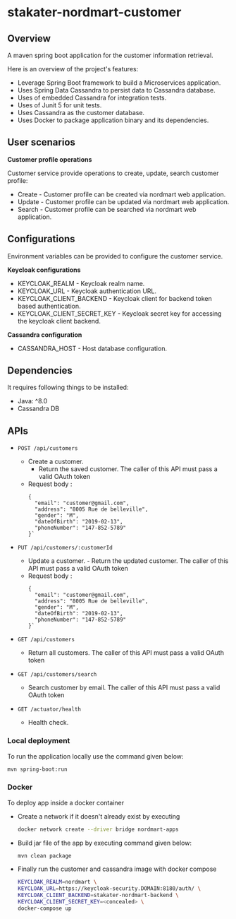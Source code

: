 # stakater-nordmart-customer

## Overview

A maven spring boot application for the customer information retrieval.

Here is an overview of the project's features:

- Leverage Spring Boot framework to build a Microservices application.
- Uses Spring Data Cassandra to persist data to Cassandra database.
- Uses of embedded Cassandra for integration tests.
- Uses of Junit 5 for unit tests.
- Uses Cassandra as the customer database.
- Uses Docker to package application binary and its dependencies.

## User scenarios

**Customer profile operations**

Customer service provide operations to create, update, search customer profile: 
* Create - Customer profile can be created via nordmart web application.
* Update - Customer profile can be updated via nordmart web application.
* Search - Customer profile can be searched via nordmart web application.

## Configurations

Environment variables can be provided to configure the customer service.

**Keycloak configurations**
* KEYCLOAK_REALM - Keycloak realm name.
* KEYCLOAK_URL - Keycloak authentication URL.
* KEYCLOAK_CLIENT_BACKEND - Keycloak client for backend token based authentication.
* KEYCLOAK_CLIENT_SECRET_KEY - Keycloak secret key for accessing the keycloak client backend.

**Cassandra configuration**
* CASSANDRA_HOST - Host database configuration.

## Dependencies

It requires following things to be installed:

* Java: ^8.0
* Cassandra DB

## APIs

- `POST /api/customers`
    - Create a customer. 
        - Return the saved customer.  The caller of this API must pass a valid OAuth token
    - Request body :
        ```
        {
          "email": "customer@gmail.com",
          "address": "8005 Rue de belleville",
          "gender": "M",
          "dateOfBirth": "2019-02-13",
          "phoneNumber": "147-852-5789"
        }`
        
- `PUT /api/customers/:customerId`
    - Update a customer. - Return the updated customer.  The caller of this API must pass a valid OAuth token
    - Request body :
        ```
        {
          "email": "customer@gmail.com",
          "address": "8005 Rue de belleville",
          "gender": "M",
          "dateOfBirth": "2019-02-13",
          "phoneNumber": "147-852-5789"
        }`
        
- `GET /api/customers`
    - Return all customers. The caller of this API must pass a valid OAuth token
    
- `GET /api/customers/search`
    - Search customer by email. The caller of this API must pass a valid OAuth token

- `GET /actuator/health`
    - Health check.

### Local deployment

To run the application locally use the command given below:

```bash
mvn spring-boot:run
```

### Docker

To deploy app inside a docker container

* Create a network if it doesn't already exist by executing

  ```bash
  docker network create --driver bridge nordmart-apps
  ```

* Build jar file of the app by executing command given below:

  ```bash
  mvn clean package
  ```

* Finally run the customer and cassandra image with docker compose

  ```bash
  KEYCLOAK_REALM=nordmart \
  KEYCLOAK_URL=https://keycloak-security.DOMAIN:8180/auth/ \
  KEYCLOAK_CLIENT_BACKEND=stakater-nordmart-backend \
  KEYCLOAK_CLIENT_SECRET_KEY=<concealed> \
  docker-compose up
  ```
